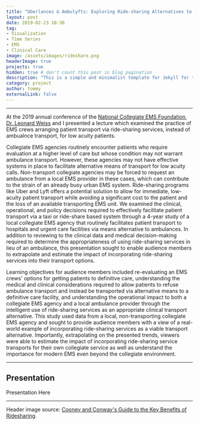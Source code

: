 ```yaml
---
title: "Uberlances & Ambulyfts: Exploring Ride-sharing Alternatives to Ambulance Transportation"
layout: post
date: 2019-02-23 10:30
tag:
- Visualization
- Time Series
- EMS
- Clinical Care
image: /assets/images/rideshare.png
headerImage: true
projects: true
hidden: true # don't count this post in blog pagination
description: "This is a simple and minimalist template for Jekyll for those who likes to eat noodles."
category: project
author: tommy
externalLink: false
---
```


---


At the 2019 annual conference of the <a href="ncemsf.org">National Collegiate EMS Foundation</a>, <a href="https://www.emergencymedicine.pitt.edu/people/leonard-weiss">Dr. Leonard Weiss</a> and I presented a lecture which examined the practice of EMS crews arranging patient transport via ride-sharing services, instead of ambualnce transport, for low acuity patients.

Collegiate EMS agencies routinely encounter patients who require evaluation at a higher level of care but whose condition may not warrant ambulance transport. However, these agencies may not have effective systems in place to facilitate alternative means of transport for low acuity calls. Non-transport collegiate agencies may be forced to request an ambulance from a local EMS provider in these cases, which can contribute to the strain of an already busy urban EMS system. Ride-sharing programs like Uber and Lyft offers a potential solution to allow for immediate, low-acuity patient transport while avoiding a significant cost to the patient and the loss of an available transporting EMS unit. We examined the clinical, operational, and policy decisions required to effectively facilitate patient transport via a taxi or ride-share based system through a 4-year study of a local collegiate EMS agency that routinely facilitates patient transport to hospitals and urgent care facilities via means alternative to ambulances. In addition to reviewing to the clinical data and medical decision-making required to determine the appropriateness of using ride-sharing services in lieu of an ambulance, this presentation sought to enable audience members to extrapolate and estimate the impact of incorporating ride-sharing services into their transport options.

Learning objectives for audience members included re-evaluating an EMS crews' options for getting patients to definitive care, understanding the medical and clinical considerations required to allow patients to refuse ambulance transport and instead be transported via alternative means to a definitive care facility, and understanding the operational impact to both a collegiate EMS agency and a local ambulance provider through the intelligent use of ride-sharing services as an appropriate clinical transport alternative. This study used data from a local, non-transporting collegiate EMS agency and sought to provide audience members with a view of a real-world example of incorporating ride-sharing services as a viable transport alternative.  Importantly, extrapolating on the presented trends, viewers were able to estimate the impact of incorporating ride-sharing service transports for their own collegiate service as well as understand the importance for modern EMS even beyond the collegiate environment.

---

## Presentation

Presentation Here

---

Header image source: <a href="http://www.cooneyconway.com/mesothelioma/risks-and-rewards-of-ridesharing"> Cooney and Conway's Guide to the Key Benefits of Ridesharing</a>.

